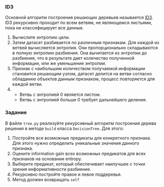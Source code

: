 ### ID3

Основной алгоритм построения решающих деревьев называется [ID3](https://en.wikipedia.org/wiki/ID3_algorithm). ID3 рекурсивно проходит по всем ветвям, не являющемся листьями, пока не классифицирует все данные.

1. Вычислите энтропию цели.
2. Затем датасет разбивается по различным признакам. Для каждой из ветвей вычисляется энтропия. Они пропорционально складываются в полную энтропию разбиения. Она вычитается из энтропии до разбиения, что в результате дает количество полученной информации, или же уменьшение энтропии.
3. Признак с наибольшим количеством получаемой информации становится решающим узлом, датасет делится на ветви согласно обладанию объектов данным признаком, процесс повторяется для каждой ветви.
4. - Ветвь с энтропией 0 является листом.
   - Ветвь с энтропией больше 0 требует дальнейшего деления.


### Задание

В файле `tree.py` реализуйте рекурсивный алгоритм построения дерева решения в методе `build` класса `DecisionTree`.
Для этого:

1. Постройте все возможные предикаты для конкретного признака.
 Для этого нужно определить уникальные значения данного признака.
2. Оцените information gain всех возможных предикатов для всех признаков на основании entropy.
3. Выберите предикат, который обеспечивает наилучшее с точки зрения информативности разбиение.
4. Рекурсивно постройте правое и левое поддеревья.
5. Метод должен возвращать `self`
